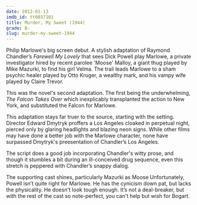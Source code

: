 ```yaml
---
date: 2012-01-13
imdb_id: tt0037101
title: Murder, My Sweet (1944)
grade: B-
slug: murder-my-sweet-1944
---
```


Philip Marlowe's big screen debut. A stylish adaptation of Raymond Chandler’s _Farewell My Lovely_ that sees Dick Powell play Marlowe, a private investigator hired by recent parolee 'Moose' Malloy, a giant thug played by Mike Mazurki, to find his girl Velma. The trail leads Marlowe to a sham psychic healer played by Otto Kruger, a wealthy mark, and his vampy wife played by Claire Trevor.

This was the novel's second adaptation. The first being the underwhelming, <span data-imdb-id="tt0034716">_The Falcon Takes Over_</span> which inexplicably transplanted the action to New York, and substituted the Falcon for Marlowe.

This adaptation stays far truer to the source, starting with the setting. Director Edward Dmytryk proffers a Los Angeles cloaked in perpetual night, pierced only by glaring headlights and blazing neon signs. While other films may have done a better job with the Marlowe character, none have surpassed Dmytryk's preesentation of Chandler’s Los Angeles.

The script does a good job incorporating Chandler's witty prose, and though it stumbles a bit during an ill-conceived drug sequence, even this stretch is peppered with Chandler’s snappy dialog.

The supporting cast shines, particularly Mazurki as Moose Unfortunately, Powell isn’t quite right for Marlowe. He has the cynicism down pat, but lacks the physicality. He doesn't look tough enough. It’s not a deal-breaker, but with the rest of the cast so note-perfect, you can't help but wish for Bogart.
